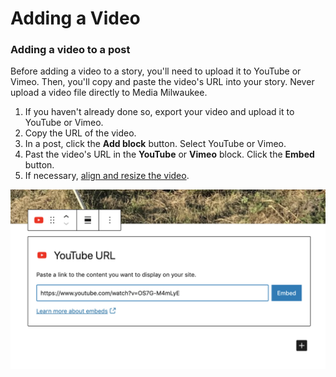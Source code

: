 # Adding a Video

### Adding a video to a post

Before adding a video to a story, you'll need to upload it to YouTube or Vimeo. Then, you'll copy and paste the video's URL into your story. Never upload a video file directly to Media Milwaukee.&#x20;

1. If you haven't already done so, export your video and upload it to YouTube or Vimeo.
2. Copy the URL of the video.
3. In a post, click the **Add block** button. Select YouTube or Vimeo.
4. Past the video's URL in the **YouTube** or **Vimeo** block. Click the **Embed** button.
5. If necessary, [align and resize the video](aligning-and-resizing-a-video.md).&#x20;

![](../.gitbook/assets/youtube-block.png)





